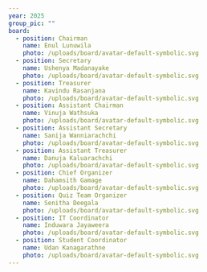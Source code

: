 ```yaml
---
year: 2025
group_pic: ""
board:
  - position: Chairman
    name: Enul Lunuwila
    photo: /uploads/board/avatar-default-symbolic.svg
  - position: Secretary
    name: Ushenya Madanayake
    photo: /uploads/board/avatar-default-symbolic.svg
  - position: Treasurer
    name: Kavindu Rasanjana
    photo: /uploads/board/avatar-default-symbolic.svg
  - position: Assistant Chairman
    name: Vinuja Wathsuka
    photo: /uploads/board/avatar-default-symbolic.svg
  - position: Assistant Secretary
    name: Sanija Wanniarachchi
    photo: /uploads/board/avatar-default-symbolic.svg
  - position: Assistant Treasurer
    name: Danuja Kaluarachchi
    photo: /uploads/board/avatar-default-symbolic.svg
  - position: Chief Organizer
    name: Dahamsith Gamage
    photo: /uploads/board/avatar-default-symbolic.svg
  - position: Quiz Team Organizer
    name: Senitha Deegala
    photo: /uploads/board/avatar-default-symbolic.svg
  - position: IT Coordinator
    name: Induwara Jayaweera
    photo: /uploads/board/avatar-default-symbolic.svg
  - position: Student Coordinator
    name: Udan Kanagarathne
    photo: /uploads/board/avatar-default-symbolic.svg
---
```

